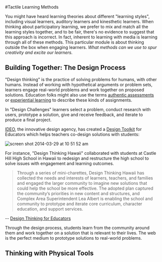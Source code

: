 #Tactile Learning Methods

You might have heard learning theories about different "learning styles", including visual learners, auditory learners and kinesthetic learners. When thinking about participatory learning, we prefer to mix and match all the learning styles together, and to be fair, there's no evidence to suggest that this approach is incorrect. In fact, inherent to learning with media is learning through all of these methods. This particular module is about thinking outside the box when engaging learners. *What methods can we use to spur creativity and excite our learners.*

## Building Together: The Design Process

"Design thinking" is the practice of solving problems for humans, with other humans. Instead of working with hypothetical arguments or problem sets, learners engage real-world problems and work together on proposed solutions. Education folks might also use the terms [authentic assessments](http://en.wikipedia.org/wiki/Authentic_assessment) or [experiential learning](http://en.wikipedia.org/wiki/Experiential_learning) to describe these kinds of assignments. 

In "Design Challenges" learners select a problem, conduct research with users, prototype a solution, give and receive feedback, and iterate to produce a final project.

[IDEO](http://www.ideo.com/), the innovative design agency, has created a [Design Toolkit](http://www.designthinkingforeducators.com/design-examples/) for Educators which helps teachers co-design solutions with students:

![screen shot 2014-03-29 at 10 51 52 am](https://cloud.githubusercontent.com/assets/1874003/2558623/be66bfb4-b751-11e3-8523-a249f0de7d2e.png)

For instance, "Design Thinking Hawaii" collaborated with students at Castle Hill High School in Hawaii to redesign and restructure the high school to solve issues with engagement and learning outcomes.

>Through a series of mini-charettes, Design Thinking Hawaii has collected the needs and interests of learners, teachers, and families and engaged the larger community to imagine new solutions that could help the school be more effective. The adopted plan captured the community’s priorities in new content and structures, and Complex Area Superintendent Lea Albert is enabling the school and community to prototype and iterate core curriculum, character education, and support services. 

-- [Design Thinking for Educators](http://www.designthinkingforeducators.com/design-examples/)

Through the design process, students learn from the community around them and work together on a solution that is relevant to their lives. The web is the perfect medium to prototype solutions to real-world problems.

## Thinking with Physical Tools